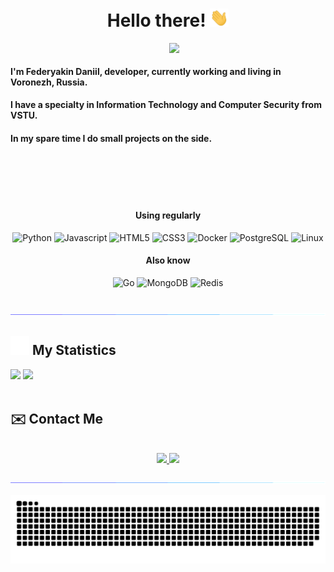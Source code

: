 <h1 align="center">Hello there! <img width="30" src="/madia/wave.gif"></h1>


<div class='about-me'>
    <img src="/madia/laughing-monkey.gif?raw=true" align='right' width="250">&nbsp;
    <h4>I'm Federyakin Daniil, developer, currently working and living in Voronezh, Russia.</h4>
    <h4>I have a specialty in Information Technology and Computer Security from VSTU.</h4>
    <h4>In my spare time I do small projects on the side.</h4>
</div>


<br><br><br><br>


<div align="center">
<h4>Using regularly</h4>
    
![Python]
![Javascript]
![HTML5]
![CSS3]
![Docker]
![PostgreSQL]
![Linux]

<h4>Also know</h4>

![Go]
![MongoDB]
![Redis]

</div>


<br>


<img src="/madia/glowing_line.gif?raw=true">


## <img src="/madia/statistics.webp" width="30px"/>&nbsp;My Statistics


<div align="left">
        <img width="49.5%" src="https://github-readme-stats.vercel.app/api?            username=Dexte11y&show_icons=true&hide_border=true&bg_color=ffffff00&title_color=EE4779&text_color=C9D1D9&icon_color=00BAE9" />
        <img width="49.5%" src="https://github-readme-streak-stats.herokuapp.com/?user=Dexte11y&hide_border=true&background=ffffff00&ring=00BAE9&fire=EE4779&currStreakNum=EE4779&currStreakLabel=EE4779&sideNums=00BAE9&sideLabels=C9D1D9&dates=8B949E" />
</div>


<br>


## ✉️ Contact Me


<br>


<div align="center">
    <a href="https://t.me/dexte11y">
        <img src="https://img.shields.io/badge/telegram-2CA5E0?style=for-the-badge&logo=telegram&labelColor=white">
    </a>
    <a href="mailto:daniilfederyakin@gmail.com">
        <img src="https://img.shields.io/badge/gmail-EA4335?style=for-the-badge&logo=gmail&labelColor=white">
    </a>
</div>


<br>


<img src="https://github.com/tanya-lyubimaya/tanya-lyubimaya/blob/main/media/glowing_line.gif?raw=true">


<br>


<div align="center">

![GitHub Snake Dark](https://raw.githubusercontent.com/tanya-lyubimaya/tanya-lyubimaya/output/github-contribution-grid-snake-dark.svg#gh-dark-mode-only)

</div>


<!--LINKS-->
<!--https://simpleicons.org <- icons from here-->
[Go]: https://img.shields.io/badge/go-00ADD8?style=for-the-badge&logo=go&logoColor=white
[Python]: https://img.shields.io/badge/python-3776AB?style=for-the-badge&logo=python&logoColor=white
[Javascript]: https://img.shields.io/badge/javascript-F7DF1E?style=for-the-badge&logo=javascript&logoColor=black
[Docker]: https://img.shields.io/badge/docker-2496ED?style=for-the-badge&logo=docker&logoColor=white
[PostgreSQL]: https://img.shields.io/badge/postgresql-4169E1?style=for-the-badge&logo=postgresql&logoColor=white
[MongoDB]: https://img.shields.io/badge/mongodb-47A248?style=for-the-badge&logo=mongodb&logoColor=white
[Redis]: https://img.shields.io/badge/redis-DC382D?style=for-the-badge&logo=redis&logoColor=white
[HTML5]: https://img.shields.io/badge/html5-E34F26?style=for-the-badge&logo=html5&logoColor=white
[CSS3]: https://img.shields.io/badge/css3-1572B6?style=for-the-badge&logo=css3&logoColor=white
[Linux]: https://img.shields.io/badge/linux-FCC624?style=for-the-badge&logo=linux&logoColor=black

